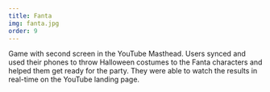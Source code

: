 ```yaml
---
title: Fanta
img: fanta.jpg
order: 9
---
```

Game with second screen in the YouTube Masthead. Users synced and used their phones to throw Halloween costumes to the Fanta characters and helped them get ready for the party. They were able to watch the results in real-time on the YouTube landing page.
